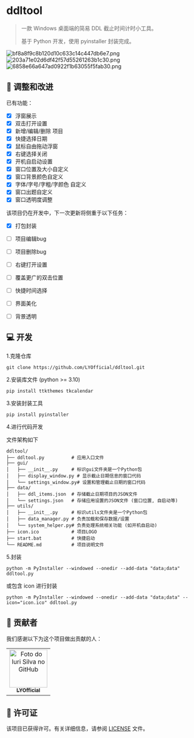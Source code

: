# ddltool
> 一款 Windows 桌面端的简易 DDL 截止时间计时小工具。
>
> 基于 Python 开发，使用 pyinstaller 封装完成。



![bf8a8f9c8b120d10c633c14c447db6e7.png](https://pic.awa.ms/f/2025/04/26/680cf411f1417.png)
![203a71e02d6df42f57d55261263b1c30.png](https://pic.awa.ms/f/2025/04/26/680cf41282957.png)
![6858e66a647ad0922f1b63055f5fab30.png](https://pic.awa.ms/f/2025/04/26/680cf41302634.png)



## 🚀 调整和改进

已有功能：

- [x] 浮窗展示
- [x] 双击打开设置
- [x] 新增/编辑/删除 项目
- [x] 快捷选择日期
- [x] 鼠标自由拖动浮窗
- [x] 右键选择关闭
- [x] 开机自启动设置
- [x] 窗口位置及大小自定义
- [x] 窗口背景颜色自定义
- [x] 字体/字号/字粗/字颜色 自定义
- [x] 窗口出题自定义
- [x] 窗口透明度调整

该项目仍在开发中，下一次更新将侧重于以下任务：

- [x] 打包封装
- [ ] 项目编辑bug
- [ ] 项目删除bug
- [ ] 右键打开设置
- [ ] 覆盖更广的双击位置
- [ ] 快捷时间选择
- [ ] 界面美化
- [ ] 背景透明



## 💻 开发

1.克隆仓库

```
git clone https://github.com/LYOfficial/ddltool.git
```

2.安装库文件 (python >= 3.10)

```
pip install ttkthemes tkcalendar
```

3.安装封装工具

```
pip install pyinstaller
```

4.进行代码开发

文件架构如下

```
ddltool/
├── ddltool.py          # 应用入口文件
├── gui/
│   ├── __init__.py     # 标识gui文件夹是一个Python包
│   ├── display_window.py # 显示截止日期信息的窗口代码
│   └── settings_window.py# 设置和管理截止日期的窗口代码
├── data/
│   ├── ddl_items.json  # 存储截止日期项目的JSON文件
│   └── settings.json   # 存储应用设置的JSON文件 (窗口位置, 自启动等)
├── utils/
│   ├── __init__.py     # 标识utils文件夹是一个Python包
│   ├── data_manager.py # 负责加载和保存数据/设置
│   └── system_helper.py# 负责处理系统相关功能 (如开机自启动)
├── icon.ico            # 项目LOGO
├── start.bat           # 快捷启动
└── README.md           # 项目说明文件
```

5.封装

```
python -m PyInstaller --windowed --onedir --add-data "data;data" ddltool.py
```

或包含 icon 进行封装

```
python -m PyInstaller --windowed --onedir --add-data "data;data" --icon="icon.ico" ddltool.py
```



## 🤝 贡献者

我们感谢以下为这个项目做出贡献的人：

<table>
  <tr>
    <td align="center">
      <a href="#" title="defina o título do link">
        <img src="https://avatars.githubusercontent.com/u/79127081?v=4" width="100px;" alt="Foto do Iuri Silva no GitHub"/><br>
        <sub>
          <b>LYOfficial</b>
        </sub>
      </a>
    </td>

  </tr>
</table>



## 📝 许可证

该项目已获得许可。有关详细信息，请参阅 [LICENSE](https://github.com/LYOfficial/ddltool/blob/main/repositorio/LICENSE.md) 文件。
